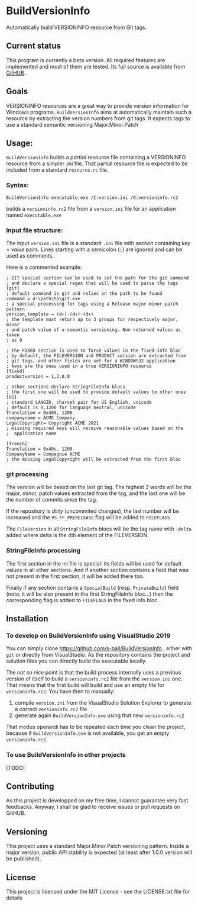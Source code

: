 # BuildVersionInfo
Automatically build VERSIONINFO resource from Git tags.

## Current status

This program is currently a beta version. All required features are
implemented and most of them are tested.
Its full source is available from [GitHUB](https://github.com/s-ball/BuildVersionInfo).

## Goals

VERSIONINFO resources are a great way to provide version information for Windows programs. `BuildVersionInfo` aims at
automatically maintain such a resource by extracting the version numbers from git tags.
It expects tags to use a standard semantic versioning Major.Minor.Patch

## Usage:

`BuildVersionInfo` builds a *partial* resource file containing a VERSIONINFO
resource from a simpler .ini file. That partial resource file is expected to
be included from a standard `resource.rc` file.

### Syntax:

    BuildVersionInfo executable.exe /I:version.ini /O:versioninfo.rc2

builds a `versioninfo.rc2` file from a `version.ini` file for an application
named `executable.exe`

### Input file structure:

The input `version.ini` file is a standard `.ini` file with *section*
containing *key = value* pairs. Lines starting with a semicolon (`;`) are
ignored and can be used as comments.

Here is a commented example:

    ; GIT special section can be used to set the path for the git command
    ; and declare a special regex that will be used to parse the tags
    [git]
    ; default command is git and relies on the path to be found
    command = d:\path\to\git.exe
    ; a special processing for tags using a Release major-minor-patch pattern
    version_template = (d+)-(d+)-(d+)
    ; the template must return up to 3 groups for respectively major, minor
    ; and patch value of a semantic versioning. Non returned values as taken
    ; as 0

    ; the FIXED section is used to force values in the fixed-info bloc
    ; by default, the FILEVERSION and PRODUCT version are extracted from
    ; git tags, and other fields are set for a WINDOWS32 application
    ; keys are the ones used in a true VERSIONINFO resource
    [fixed]
    productversion = 1,2,0,0

    ; other sections declare StringFileInfo blocs
    ; the first one will be used to provide default values to other ones
    [US]
    ; standard LANGID, charset pair for US English, unicode
    ; default is 0,1200 for language neutral, unicode
    Translation = 0x409, 1200
    companyname = ACME Company
    LegalCopyright= Copyright ACME 2021
    ; missing required keys will receive reasonable values based on the
    ;  application name

    [french]
    Translation = 0x40c, 1200
    CompanyName = Compagnie ACME
    ; the missing LegalCopyright will be extracted from the first bloc

### git processing

The version will be based on the last git tag. The highest 3 words will
be the major, minor, patch values extracted from the tag, and the last
one will be the number of commits since the tag.

If the repository is *dirty* (uncommited changes), the last number will
be increased and the `VS_FF_PRERELEASE` flag will be added to `FILEFLAGS`.

The `FileVersion` in all `StringFileInfo` blocs will be the tag name with
`-delta` added where delta is the 4th element of the FILEVERSION.

### StringFileInfo processing

The first section in the ini file is special: its fields will be used for
default values in all other sections. And if another section contains a
field that was not present in the first section, it will be added there
too.

Finally if any section contains a `SpecialBuild` (resp. `PrivateBuild`)
field (nota: it will be also present in the first StringFileInfo bloc...)
then the corresponding flag is added to `FILEFLAGS` in the fixed info bloc.

## Installation

### To develop on BuildVersionInfo using VisualStudio 2019

You can simply clone https://github.com/s-ball/BuildVersionInfo , either
with `git` or directly from VisualStudio. As the repository contains the
project and solution files you can directly build the executable locally.

The *not so nice* point is that the build process internally uses a previous
version of itself to build a `versioninfo.rc2` file from the `version.ini`
one. That means that the first build will build and use an empty file for
`versioninfo.rc2`. You have then to manually:

1. compile `version.ini` from the VisualStudio Solution Explorer to generate
a correct `versioninfo.rc2` file
2. generate again `BuildVersionInfo.exe` using that new `versioninfo.rc2`

That modus operandi has to be repeated each time you clean the project,
because if `BuildVersionInfo.exe` is not available, you get an empty
`versioninfo.rc2`.

### To use BuildVersionInfo in other projects
[TODO]

## Contributing

As this project is developped on my free time, I cannot guarantee very fast feedbacks. Anyway, I shall be glad to receive issues or pull requests on GitHUB. 

## Versioning

This project uses a standard Major.Minor.Patch versioning pattern. Inside a major version, public API stability is expected (at least after 1.0.0 version will be published).

## License

This project is licensed under the MIT License - see the LICENSE.txt file for details
